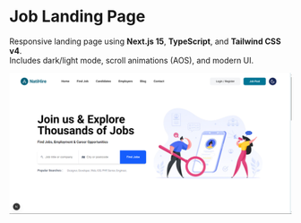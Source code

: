 # Job Landing Page

Responsive landing page using **Next.js 15**, **TypeScript**, and **Tailwind CSS v4**.  
Includes dark/light mode, scroll animations (AOS), and modern UI.

![Preview](readme.png)
